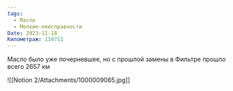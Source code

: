 ```yaml
---
tags:
  - Масло
  - Мелкие-неисправности
Date: 2023-11-18
Километраж: 134711
---
```

Масло было уже почерневшее, но с прошлой замены в Фильтре прошло всего 2657 км

![[Notion 2/Attachments/1000009065.jpg]]